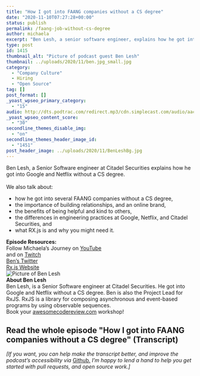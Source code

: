 ```yaml
---
title: "How I got into FAANG companies without a CS degree"
date: "2020-11-10T07:27:28+00:00"
status: publish
permalink: /faang-job-without-cs-degree
author: michaela
excerpt: "Ben Lesh, a senior software engineer, explains how he got into Google and Netflix without a CS degree."
type: post
id: 1415
thumbnail_alt: "Picture of podcast guest Ben Lesh"
thumbnail: ../uploads/2020/11/ben.jpg_small.jpg
category:
  - "Company Culture"
  - Hiring
  - "Open Source"
tag: []
post_format: []
_yoast_wpseo_primary_category:
  - "15"
audio: http://dts.podtrac.com/redirect.mp3/cdn.simplecast.com/audio/aaca909a-e34f-49ae-a86f-f59e4fa807f0/episodes/2ec3af9e-9a17-4ccd-95df-0e9b1a03ecc6/audio/66ec2bf9-b1d0-4ae3-868e-9017bb8cc4ee/default_tc.mp3
_yoast_wpseo_content_score:
  - "30"
secondline_themes_disable_img:
  - "on"
secondline_themes_header_image_id:
  - "1451"
post_header_image: ../uploads/2020/11/BenLeshBg.jpg
---
```


<div class="episode-about">
Ben Lesh, a Senior Software engineer at Citadel Securities explains how he got into Google and Netflix without a CS degree.
<br/> <br/>We also talk about:
<ul>
<li> how he got into several FAANG companies without a CS degree,</li>
<li> the importance of building relationships, and an online brand,</li>
<li> the benefits of being helpful and kind to others,</li>
<li> the differences in engineering practices at Google, Netflix, and Citadel Securities, and</li>
<li> what RX.js is and why you might need it.</li>
</ul>
</div>
<div class=" episode-links">
<b>Episode Resources:</b><br/>
Follow Michaela’s Journey on <a href="https://www.youtube.com/channel/UCWVxDd-f0EbQ_t56MyLobqw">YouTube</a><br/>
and on <a href="https://www.twitch.tv/doctormckayla">Twitch</a><br/>
<a href="https://twitter.com/BenLesh">Ben’s Twitter</a><br/>
<a href="https://rxjs-dev.firebaseapp.com/">Rx.js Website</a><br/>
</div>

<div class="row pt-2 align-items-center">
<div class="col-4 guest-picture">
<img src="../uploads/2020/11/ben.jpg_small.jpg" alt="Picture of Ben Lesh"/>
</div>
<div class="col-8 guest-about">
<b>About Ben Lesh</b><br/>
Ben Lesh, is a Senior Software engineer at Citadel Securities. He got into Google and Netflix without a CS degree. Ben is also the Project Lead for RxJS. RxJS is a library for composing asynchronous and event-based programs by using observable sequences.
</div>
</div>

<div class="sponsorship">
Book your <a href="https://www.michaelagreiler.com/workshops">awesomecodereview.com</a> workshop!
</div> 

## Read the whole episode "How I got into FAANG companies without a CS degree" (Transcript)

_\[If you want, you can help make the transcript better, and improve the podcast’s accessibility via_ [Github](https://github.com/mgreiler/se-unlocked/tree/master/Transcripts)_[.](https://github.com/mgreiler/se-unlocked/tree/master/Transcripts) I’m happy to lend a hand to help you get started with pull requests, and open source work.\]_

